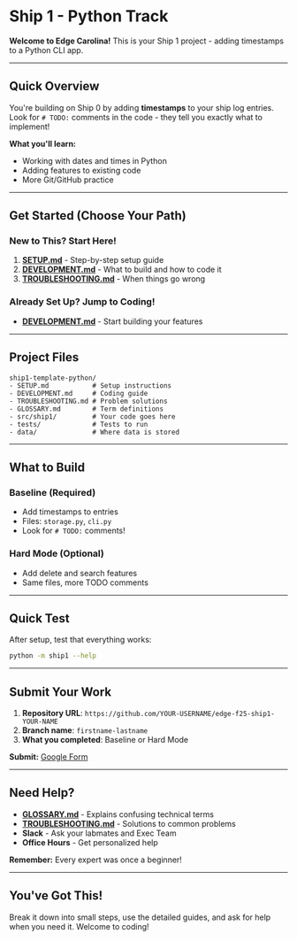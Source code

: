 # Ship 1 - Python Track

**Welcome to Edge Carolina!** This is your Ship 1 project - adding timestamps to a Python CLI app.

---

## Quick Overview

You're building on Ship 0 by adding **timestamps** to your ship log entries. Look for `# TODO:` comments in the code - they tell you exactly what to implement!

**What you'll learn:**
- Working with dates and times in Python
- Adding features to existing code
- More Git/GitHub practice

---

## Get Started (Choose Your Path)

### New to This? Start Here!
1. **[SETUP.md](SETUP.md)** - Step-by-step setup guide
2. **[DEVELOPMENT.md](DEVELOPMENT.md)** - What to build and how to code it
3. **[TROUBLESHOOTING.md](TROUBLESHOOTING.md)** - When things go wrong

### Already Set Up? Jump to Coding!
- **[DEVELOPMENT.md](DEVELOPMENT.md)** - Start building your features

---

## Project Files

```
ship1-template-python/
- SETUP.md           # Setup instructions
- DEVELOPMENT.md     # Coding guide
- TROUBLESHOOTING.md # Problem solutions
- GLOSSARY.md        # Term definitions
- src/ship1/         # Your code goes here
- tests/             # Tests to run
- data/              # Where data is stored
```

---

## What to Build

### Baseline (Required)
- Add timestamps to entries
- Files: `storage.py`, `cli.py`
- Look for `# TODO:` comments!

### Hard Mode (Optional)
- Add delete and search features
- Same files, more TODO comments

---

## Quick Test

After setup, test that everything works:
```bash
python -m ship1 --help
```

---

## Submit Your Work

1. **Repository URL**: `https://github.com/YOUR-USERNAME/edge-f25-ship1-YOUR-NAME`
2. **Branch name**: `firstname-lastname`
3. **What you completed**: Baseline or Hard Mode

**Submit:** [Google Form](https://forms.gle/uoAQkv48QDkEM81m9)

---

## Need Help?

- **[GLOSSARY.md](GLOSSARY.md)** - Explains confusing technical terms
- **[TROUBLESHOOTING.md](TROUBLESHOOTING.md)** - Solutions to common problems
- **Slack** - Ask your labmates and Exec Team
- **Office Hours** - Get personalized help

**Remember:** Every expert was once a beginner!

---

## You've Got This!

Break it down into small steps, use the detailed guides, and ask for help when you need it. Welcome to coding!
